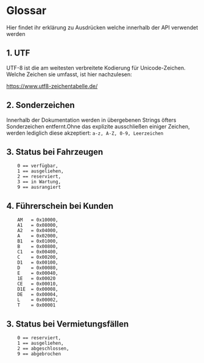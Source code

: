 # Glossar
Hier findet ihr erklärung zu Ausdrücken welche innerhalb der API verwendet werden
## 1. UTF
UTF-8 ist die am weitesten verbreitete Kodierung für Unicode-Zeichen. Welche Zeichen sie umfasst, 
ist hier nachzulesen:

https://www.utf8-zeichentabelle.de/

## 2. Sonderzeichen
Innerhalb der Dokumentation werden in übergebenen Strings öfters Sonderzeichen entfernt.Ohne das 
explizite ausschließen einiger Zeichen, werden lediglich diese akzeptiert:
`a-z, A-Z, 0-9, Leerzeichen`

## 3. Status bei Fahrzeugen

```
    0 == verfügbar, 
    1 == ausgeliehen, 
    2 == reserviert, 
    3 == in Wartung, 
    9 == ausrangiert
```

## 4. Führerschein bei Kunden

```
    AM   = 0x10000, 
    A1   = 0x08000, 
    A2   = 0x04000, 
    A    = 0x02000,
    B1   = 0x01000, 
    B    = 0x00800, 
    C1   = 0x00400, 
    C    = 0x00200,
    D1   = 0x00100,
    D    = 0x00080, 
    E    = 0x00040, 
    1E   = 0x00020
    CE   = 0x00010, 
    D1E  = 0x00008, 
    DE   = 0x00004, 
    L    = 0x00002, 
    T    = 0x00001
```

## 3. Status bei Vermietungsfällen

```
    0 == reserviert, 
    1 == ausgeliehen, 
    2 == abgeschlossen,
    9 == abgebrochen
```
